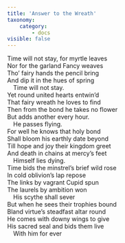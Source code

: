 ```yaml
---
title: 'Answer to the Wreath'
taxonomy:
    category:
        - docs
visible: false
---
```


Time will not stay, for myrtle leaves    
Nor for the garland Fancy weaves    
Tho’ fairy hands the pencil bring    
And dip it in the hues of spring    
&emsp;Time will not stay.  
Yet round united hearts entwin’d    
That fairy wreath he loves to find    
Then from the bond he takes no flower    
But adds another every hour.  
&emsp;He passes flying.  
For well he knows that holy bond    
Shall bloom his earthly date beyond    
Till hope and joy their kingdom greet    
And death in chains at mercy’s feet    
&emsp;Himself lies dying.    
Time bids the minstrel’s brief wild rose    
In cold oblivion’s lap repose    
The links by vagrant Cupid spun    
The laurels by ambition won    
&emsp;His scythe shall sever    
But when he sees their trophies bound    
Bland virtue’s steadfast altar round    
He comes with downy wings to give    
His sacred seal and bids them live    
&emsp;With him for ever  
